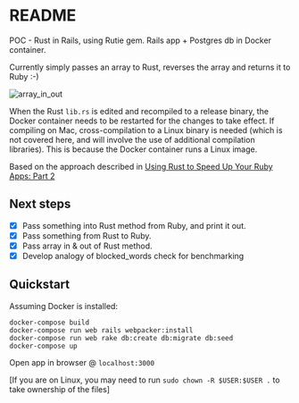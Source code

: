 # README
POC - Rust in Rails, using Rutie gem.
Rails app + Postgres db in Docker container.

Currently simply passes an array to Rust, reverses the array and returns it to Ruby :-)

![array_in_out](https://user-images.githubusercontent.com/3944042/152605732-5abed288-ef64-4ca2-b829-13703a65024b.png)

When the Rust `lib.rs` is edited and recompiled to a release binary, the Docker container needs to be restarted for the changes to take effect.
If compiling on Mac, cross-compilation to a Linux binary is needed (which is not covered here, and will involve the use of additional compilation libraries). This is because the Docker container runs a Linux image.

Based on the approach described in [Using Rust to Speed Up Your Ruby Apps: Part 2](https://vericred.com/using-rust-to-speed-up-your-ruby-apps-part-2-how-to-use-rust-with-ruby/)

## Next steps
- [x] Pass something into Rust method from Ruby, and print it out.
- [x] Pass something from Rust to Ruby.
- [x] Pass array in & out of Rust method.
- [x] Develop analogy of blocked_words check for benchmarking

## Quickstart

Assuming Docker is installed:
```
docker-compose build
docker-compose run web rails webpacker:install
docker-compose run web rake db:create db:migrate db:seed
docker-compose up
```
Open app in browser @ `localhost:3000`

[If you are on Linux, you may need to run `sudo chown -R $USER:$USER .` to take ownership of the files]
